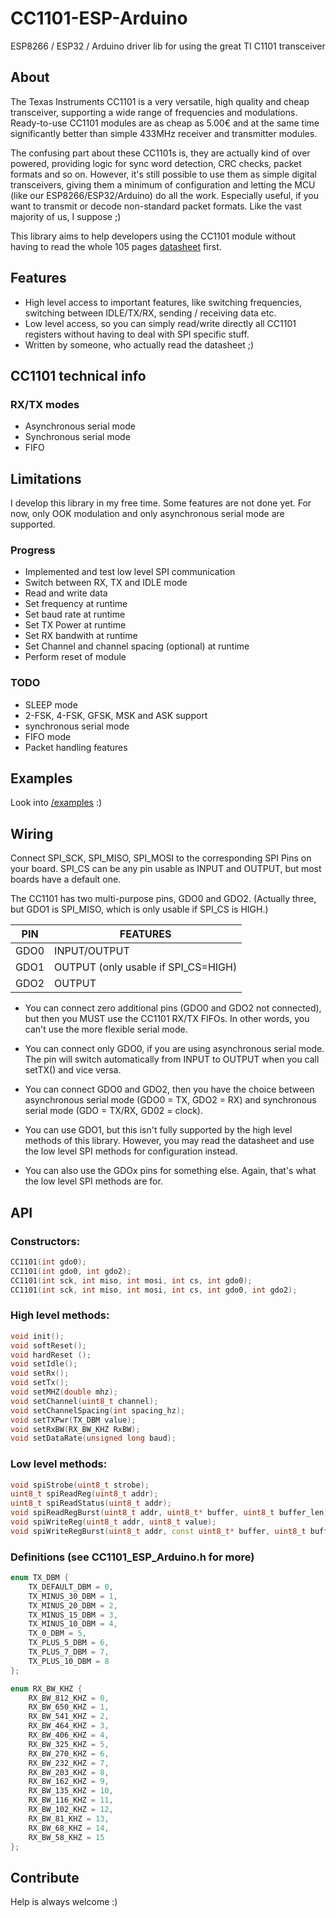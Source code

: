 # CC1101-ESP-Arduino
ESP8266 / ESP32 / Arduino driver lib for using the great TI C1101 transceiver

## About

The Texas Instruments CC1101 is a very versatile, high quality and cheap transceiver, supporting a wide range of frequencies and modulations.
Ready-to-use CC1101 modules are as cheap as 5.00€ and at the same time significantly better than simple 433MHz receiver and transmitter modules.

The confusing part about these CC1101s is, they are actually kind of over powered, providing logic for sync word detection, CRC checks, packet formats
and so on. However, it's still possible to use them as simple digital transceivers, giving them a minimum of configuration and letting the MCU (like our ESP8266/ESP32/Arduino) do all the work.
Especially useful, if you want to transmit or decode non-standard packet formats. Like the vast majority of us, I suppose ;)

This library aims to help developers using the CC1101 module without having to read the whole 105 pages [datasheet](http://www.ti.com/lit/ds/symlink/cc1101.pdf) first. 

## Features
* High level access to important features, like switching frequencies, switching between IDLE/TX/RX, sending / receiving data etc.
* Low level access, so you can simply read/write directly all CC1101 registers without having to deal with SPI specific stuff.
* Written by someone, who actually read the datasheet ;)

## CC1101 technical info
### RX/TX modes
* Asynchronous serial mode
* Synchronous serial mode
* FIFO

## Limitations
I develop this library in my free time. Some features are not done yet.
For now, only OOK modulation and only asynchronous serial mode are supported.

### Progress
* Implemented and test low level SPI communication
* Switch between RX, TX and IDLE mode
* Read and write data
* Set frequency at runtime
* Set baud rate at runtime
* Set TX Power at runtime
* Set RX bandwith at runtime
* Set Channel and channel spacing (optional) at runtime
* Perform reset of module

### TODO
* SLEEP mode
* 2-FSK, 4-FSK, GFSK, MSK and ASK support
* synchronous serial mode
* FIFO mode
* Packet handling features

## Examples
Look into [/examples](https://github.com/wladimir-computin/CC1101-ESP-Arduino/blob/master/examples/) :)

## Wiring
Connect SPI_SCK, SPI_MISO, SPI_MOSI to the corresponding SPI Pins on your board.
SPI_CS can be any pin usable as INPUT and OUTPUT, but most boards have a default one.

The CC1101 has two multi-purpose pins, GDO0 and GDO2.
(Actually three, but GDO1 is SPI_MISO, which is only usable if SPI_CS is HIGH.)

| PIN  | FEATURES                            |
|------|-------------------------------------|
| GDO0 | INPUT/OUTPUT                        |
| GDO1 | OUTPUT (only usable if SPI_CS=HIGH) |
| GDO2 | OUTPUT                              |

* You can connect zero additional pins (GDO0 and GDO2 not connected), but then you MUST use the CC1101 RX/TX FIFOs.
In other words, you can't use the more flexible serial mode.

* You can connect only GDO0, if you are using asynchronous serial mode. The pin will switch automatically from INPUT to OUTPUT when you call setTX() and vice versa.

* You can connect GDO0 and GDO2, then you have the choice between asynchronous serial mode (GDO0 = TX, GDO2 = RX) and synchronous serial mode (GDO = TX/RX, GD02 = clock).

* You can use GDO1, but this isn't fully supported by the high level methods of this library. However, you may read the datasheet and use the low level SPI methods for configuration instead.

* You can also use the GDOx pins for something else. Again, that's what the low level SPI methods are for.

## API

### Constructors:
```cpp
CC1101(int gdo0);
CC1101(int gdo0, int gdo2);
CC1101(int sck, int miso, int mosi, int cs, int gdo0);
CC1101(int sck, int miso, int mosi, int cs, int gdo0, int gdo2);
```

### High level methods:
```cpp
void init();
void softReset();
void hardReset ();
void setIdle();
void setRx();
void setTx();
void setMHZ(double mhz);
void setChannel(uint8_t channel);
void setChannelSpacing(int spacing_hz);
void setTXPwr(TX_DBM value);
void setRxBW(RX_BW_KHZ RxBW);
void setDataRate(unsigned long baud);
```

### Low level methods:
```cpp
void spiStrobe(uint8_t strobe);
uint8_t spiReadReg(uint8_t addr);
uint8_t spiReadStatus(uint8_t addr);
void spiReadRegBurst(uint8_t addr, uint8_t* buffer, uint8_t buffer_len);
void spiWriteReg(uint8_t addr, uint8_t value);
void spiWriteRegBurst(uint8_t addr, const uint8_t* buffer, uint8_t buffer_len);
```
### Definitions (see CC1101_ESP_Arduino.h for more)
```cpp
enum TX_DBM {
	TX_DEFAULT_DBM = 0,
	TX_MINUS_30_DBM = 1,
	TX_MINUS_20_DBM = 2,
	TX_MINUS_15_DBM = 3,
	TX_MINUS_10_DBM = 4,
	TX_0_DBM = 5,
	TX_PLUS_5_DBM = 6,
	TX_PLUS_7_DBM = 7,
	TX_PLUS_10_DBM = 8
};

enum RX_BW_KHZ {
	RX_BW_812_KHZ = 0,
	RX_BW_650_KHZ = 1,
	RX_BW_541_KHZ = 2,
	RX_BW_464_KHZ = 3,
	RX_BW_406_KHZ = 4,
	RX_BW_325_KHZ = 5,
	RX_BW_270_KHZ = 6,
	RX_BW_232_KHZ = 7,
	RX_BW_203_KHZ = 8,
	RX_BW_162_KHZ = 9,
	RX_BW_135_KHZ = 10,
	RX_BW_116_KHZ = 11,
	RX_BW_102_KHZ = 12,
	RX_BW_81_KHZ = 13,
	RX_BW_68_KHZ = 14,
	RX_BW_58_KHZ = 15
};
```

## Contribute
Help is always welcome :)
